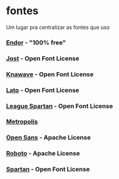 # fontes
Um lugar pra centralizar as fontes que uso

### [Endor](https://www.dafont.com/endor.font) - "100% free"

### [Jost](https://fonts.google.com/specimen/Jost) - Open Font License

### [Knawave](https://github.com/theleagueof/knewave) - Open Font License

### [Lato](https://fonts.google.com/specimen/Lato?query=La) - Open Font License

### [League Spartan](https://github.com/theleagueof/league-spartan) - Open Font License

### [Metropolis](https://github.com/chrismsimpson/Metropolis)

### [Open Sans](https://fonts.google.com/specimen/Open+Sans?query=Open) - Apache License

### [Roboto](https://fonts.google.com/specimen/Roboto?query=Roboto) - Apache License

### [Spartan](https://fonts.google.com/specimen/Spartan?query=Spa) - Open Font License